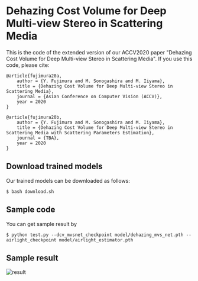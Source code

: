# Dehazing Cost Volume for Deep Multi-view Stereo in Scattering Media
This is the code of the extended version of our ACCV2020 paper "Dehazing Cost Volume for Deep Multi-view Stereo in Scattering Media".
If you use this code, please cite:

```
@article{fujimura20a,
	author = {Y. Fujimura and M. Sonogashira and M. Iiyama},
	title = {Dehazing Cost Volume for Deep Multi-view Stereo in Scattering Media},
	journal = {Asian Conference on Computer Vision (ACCV)},
	year = 2020
}

@article{fujimura20b,
	author = {Y. Fujimura and M. Sonogashira and M. Iiyama},
	title = {Dehazing Cost Volume for Deep Multi-view Stereo in Scattering Media with Scattering Parameters Estimation},
	journal = {TBA},
	year = 2020
}
```

## Download trained models
Our trained models can be downloaded as follows:

```$ bash download.sh ```

## Sample code
You can get sample result by

```$ python test.py --dcv_mvsnet_checkpoint model/dehazing_mvs_net.pth --airlight_checkpoint model/airlight_estimator.pth```


## Sample result
![result](result.png)
